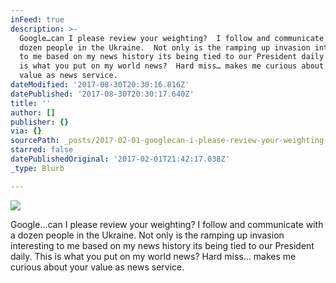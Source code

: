 ```yaml
---
inFeed: true
description: >-
  Google…can I please review your weighting?  I follow and communicate with a
  dozen people in the Ukraine.  Not only is the ramping up invasion interesting
  to me based on my news history its being tied to our President daily.   This
  is what you put on my world news?  Hard miss… makes me curious about your
  value as news service.
dateModified: '2017-08-30T20:30:16.816Z'
datePublished: '2017-08-30T20:30:17.640Z'
title: ''
author: []
publisher: {}
via: {}
sourcePath: _posts/2017-02-01-googlecan-i-please-review-your-weighting-i-follow-and-com.md
starred: false
datePublishedOriginal: '2017-02-01T21:42:17.038Z'
_type: Blurb

---
```

![](https://the-grid-user-content.s3-us-west-2.amazonaws.com/435b767d-2e13-44f3-b83c-5004f4301895.png)

Google...can I please review your weighting? I follow and communicate with a dozen people in the Ukraine. Not only is the ramping up invasion interesting to me based on my news history its being tied to our President daily. This is what you put on my world news? Hard miss... makes me curious about your value as news service.